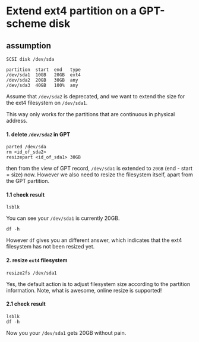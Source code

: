 Extend ext4 partition on a GPT-scheme disk
===

## assumption

```
SCSI disk /dev/sda

partition  start  end   type
/dev/sda1  10GB   20GB  ext4
/dev/sda2  20GB   30GB  any
/dev/sda3  40GB   100%  any
```

Assume that `/dev/sda2` is deprecated, and we want to
extend the size for the ext4 filesystem on `/dev/sda1`.

This way only works for the partitions that are continuous
in physical address.

#### 1. delete `/dev/sda2` in GPT

```
parted /dev/sda
rm <id_of_sda2>
resizepart <id_of_sda1> 30GB
```

then from the view of GPT record, `/dev/sda1` is extended
to `20GB` (end - start = size) now. However we also need
to resize the filesystem itself, apart from the GPT partition.

#### 1.1 check result

```
lsblk
```

You can see your `/dev/sda1` is currently 20GB.

```
df -h
```

However `df` gives you an different answer, which
indicates that the ext4 filesystem has not been resized yet.

#### 2. resize `ext4` filesystem

```
resize2fs /dev/sda1
```

Yes, the default action is to adjust filesystem size according
to the partition information. Note, what is awesome, online resize is supported!

#### 2.1 check result

```
lsblk
df -h
```

Now you your `/dev/sda1` gets 20GB without pain.
